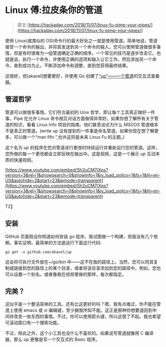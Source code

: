 # Linux 傅:拉皮条你的管道

> 原文:[https://hackaday.com/2018/11/07/linux-fu-pimp-your-pipes/](https://hackaday.com/2018/11/07/linux-fu-pimp-your-pipes/)

使用 Linux(或类似的 OS)命令行的最大好处之一就是使用管道。简单地说，管道接受一个命令的输出，并将其发送到另一个命令的输入。您可以使用管道做很多事情，但是有时很难为一组管道确定正确的顺序。一个常见的技巧是逐步攻击它。也就是说，执行一个命令，并使用正确的选项和输入让它工作。然后添加另一个命令，直到成功为止。不断添加命令和调整，直到您获得最终结果。

这很好，但[akavel]想要更好，并使用 Go 创建了[“up”——一个管道](https://github.com/akavel/up)的交互式查看器。

## 管道哲学

管道可以做很多事情。它们符合最初的 Unix 哲学，即让每个工具真正做好一件事。Pipe 在允许 Linux 命令相互对话方面做得非常好。如果你想了解所有关于管道的知识，看看 Linux Info 项目的指南。他们甚至谈论为什么 MSDOS 管道根本不是真正的管道。(write up 没有提到的一件事是命名管道。如果你现在想了解更多，可以做一个“man fifo ”,也许这将是未来 Linux Fu 的主题。)

这个名为 *up* 的程序在您对管道进行更改时持续运行并重新运行您的管道。这样，您所做的每一个更改都会立即反映在输出中。这是视频，这是一个展示 *up* 互动本质的快速视频。

 [https://www.youtube.com/embed/Sh2uCM7iXps?version=3&rel=1&showsearch=0&showinfo=1&iv_load_policy=1&fs=1&hl=en-US&autohide=2&start=23&wmode=transparent](https://www.youtube.com/embed/Sh2uCM7iXps?version=3&rel=1&showsearch=0&showinfo=1&iv_load_policy=1&fs=1&hl=en-US&autohide=2&start=23&wmode=transparent)

T2】

## 安装

GitHub 页面假设你知道如何安装 go 程序。我试图做一个构建，但我没有几个依赖。事实证明，最简单的方法是运行下面这行代码:

```
go get -u github.com/akavel/up
```

这会将可执行文件放在~/go/bin 中——这不在我的路径上。当然，您可以将其复制或链接到您的路径上的某个目录，或者将该目录添加到您的路径中。例如，您也可以设置一个别名。或者像我在视频里做的那样，每次都指定。

## 完美？

这似乎是一个整洁简单的工具。还有比这更好的吗？嗯，我有点难过，你不能在管道上使用 emacs 或 vi 编辑键，至少据我所知不能。这正是那种你想要退回到中间并改变一些东西的事情。不过，你可以使用箭头键，所以这很了不起。我也希望可滚动窗口有一个搜索功能。

不过，除此之外，这个小工具也没什么不喜欢的。如果说写管道就像用 C 编译器，那么 up 更像是写一个交互式的 Basic 程序。